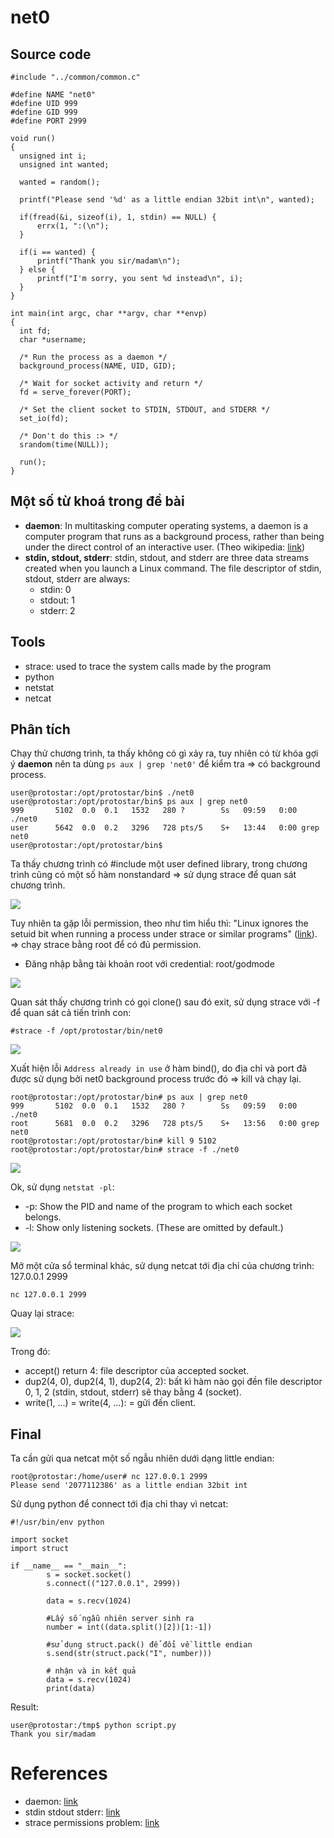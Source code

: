 # **net0**
## Source code
```
#include "../common/common.c"

#define NAME "net0"
#define UID 999
#define GID 999
#define PORT 2999

void run()
{
  unsigned int i;
  unsigned int wanted;

  wanted = random();

  printf("Please send '%d' as a little endian 32bit int\n", wanted);

  if(fread(&i, sizeof(i), 1, stdin) == NULL) {
      errx(1, ":(\n");
  }

  if(i == wanted) {
      printf("Thank you sir/madam\n");
  } else {
      printf("I'm sorry, you sent %d instead\n", i);
  }
}

int main(int argc, char **argv, char **envp)
{
  int fd;
  char *username;

  /* Run the process as a daemon */
  background_process(NAME, UID, GID); 
  
  /* Wait for socket activity and return */
  fd = serve_forever(PORT);

  /* Set the client socket to STDIN, STDOUT, and STDERR */
  set_io(fd);

  /* Don't do this :> */
  srandom(time(NULL));

  run();
}
```

## Một số từ khoá trong đề bài
- **daemon**: In multitasking computer operating systems, a daemon is a computer program that runs as a background process, rather than being under the direct control of an interactive user. (Theo wikipedia: [link](https://en.wikipedia.org/wiki/Daemon_(computing)))
- **stdin, stdout, stderr**: stdin, stdout, and stderr are three data streams created when you launch a Linux command. The file descriptor of stdin, stdout, stderr are always:
    - stdin: 0
    - stdout: 1
    - stderr: 2

## Tools
- strace: used to trace the system calls made by the program
- python
- netstat
- netcat

## Phân tích 
Chạy thử chương trình, ta thấy không có gì xảy ra, tuy nhiên có từ khóa gợi ý **daemon** nên ta dùng ```ps aux | grep 'net0'``` để kiểm tra => có background process.
```
user@protostar:/opt/protostar/bin$ ./net0
user@protostar:/opt/protostar/bin$ ps aux | grep net0
999       5102  0.0  0.1   1532   280 ?        Ss   09:59   0:00 ./net0
user      5642  0.0  0.2   3296   728 pts/5    S+   13:44   0:00 grep net0
user@protostar:/opt/protostar/bin$ 
```
Ta thấy chương trình có #include một user defined library, trong chương trình cũng có một số hàm nonstandard => sử dụng strace để quan sát chương trình.

<img src = "pictures/permission_denied_strace.png">

Tuy nhiên ta gặp lỗi permission, theo như tìm hiểu thì: "Linux ignores the setuid bit when running a process under strace or similar programs" ([link](https://superuser.com/a/248127)). => chạy strace bằng root để có đủ permission.
- Đăng nhập bằng tài khoản root với credential: root/godmode

<img src = "pictures/clone.png">

Quan sát thấy chương trình có gọi clone() sau đó exit, sử dụng strace với -f để quan sát cả tiến trình con:
```
#strace -f /opt/protostar/bin/net0
```
<img src = "pictures/address_already_in_use.png">

Xuất hiện lỗi ```Address already in use``` ở hàm bind(), do địa chỉ và port đã được sử dụng bởi net0 background process trước đó => kill và chạy lại.
```
root@protostar:/opt/protostar/bin# ps aux | grep net0
999       5102  0.0  0.1   1532   280 ?        Ss   09:59   0:00 ./net0
root      5681  0.0  0.2   3296   728 pts/5    S+   13:56   0:00 grep net0
root@protostar:/opt/protostar/bin# kill 9 5102
root@protostar:/opt/protostar/bin# strace -f ./net0
```
<img src = "pictures/accept_ok.png">

Ok, sử dụng ```netstat -pl```:
  - -p: Show the PID and name of the program to which each socket belongs.
  - -l: Show only listening sockets.  (These are omitted by default.)

<img src = "pictures/netstat.png">

Mở một cửa sổ terminal khác, sử dụng netcat tới địa chỉ của chương trình: 127.0.0.1 2999
```
nc 127.0.0.1 2999
```
Quay lại strace:

<img src = "pictures/strace_monitor_1.png">

Trong đó:
- accept() return 4: file descriptor của accepted socket. 
- dup2(4, 0), dup2(4, 1), dup2(4, 2): bất kì hàm nào gọi đền file descriptor 0, 1, 2 (stdin, stdout, stderr) sẽ thay bằng 4 (socket).
- write(1, ...) = write(4, ...): = gửi đến client. 

## Final
Ta cần gửi qua netcat một số ngẫu nhiên dưới dạng little endian:
```
root@protostar:/home/user# nc 127.0.0.1 2999
Please send '2077112386' as a little endian 32bit int
```
Sử dụng python để connect tới địa chỉ thay vì netcat:
```
#!/usr/bin/env python

import socket
import struct

if __name__ == "__main__":
        s = socket.socket()
        s.connect(("127.0.0.1", 2999))

        data = s.recv(1024)

        #Lấy số ngẫu nhiên server sinh ra
        number = int((data.split()[2])[1:-1])

        #sử dụng struct.pack() để đổi về little endian
        s.send(str(struct.pack("I", number)))

        # nhận và in kết quả
        data = s.recv(1024)
        print(data)
```
Result:
```
user@protostar:/tmp$ python script.py 
Thank you sir/madam
```
# References
- daemon: [link](https://en.wikipedia.org/wiki/Daemon_(computing))
- stdin stdout stderr: [link](https://www.howtogeek.com/435903/what-are-stdin-stdout-and-stderr-on-linux/)
- strace permissions problem: [link](https://superuser.com/a/248127)